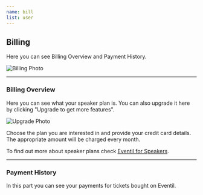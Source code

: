 ```yaml
---
name: bill
list: user
---
```

<section>

## Billing

Here you can see Billing Overview and Payment History.

![Billing Photo](/images/billingoverview.svg)

---

### Billing Overview

Here you can see what your speaker plan is. You can also upgrade it here by clicking "Upgrade to get more features".

![Upgrade Photo](/images/planupgrade.svg)

Choose the plan you are interested in and provide your credit card details. The appropriate amount will be charged every month.

To find out more about speaker plans check <a href="#"><a href="https://eventil.com/for/speakers">Eventil for Speakers</a>.

---

### Payment History

In this part you can see your payments for tickets bought on Eventil.
</section>
